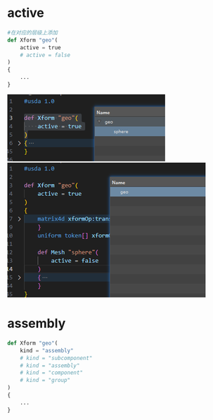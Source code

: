 # active
```python
#在对应的层级上添加
def Xform "geo"(
    active = true 
    # active = false
)
{
    ...
}
```
![alt text](../png/USDPng/Snipaste_2024-03-02_16-44-37.png)
![alt text](../png/USDPng/Snipaste_2024-03-02_16-46-38.png)
# assembly
```python
def Xform "geo"(
    kind = "assembly"
    # kind = "subcomponent"
    # kind = "assembly"
    # kind = "component"
    # kind = "group"
)
{
    ...
}
```
